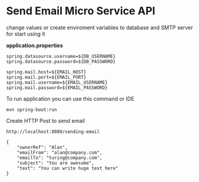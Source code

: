 # Send Email Micro Service API

change values or create enviroment variables to database and SMTP server for start using it

**application.properties**

```
spring.datasource.username=${DB_USERNAME}
spring.datasource.password=${DB_PASSWORD}

spring.mail.host=${EMAIL_HOST}
spring.mail.port=${EMAIL_PORT}
spring.mail.username=${EMAIL_USERNAME}
spring.mail.password=${EMAIL_PASSWORD}
```

To run application you can use this command or IDE

```
mvn spring-boot:run
```

Create HTTP Post to send email
```
http://localhost:8080/sending-email

{
    "ownerRef": "Alan",
    "emailFrom": "alan@company.com",
    "emailTo": "turing@company.com",
    "subject": "You are awesome",
    "text": "You can write huge text here"
}
```